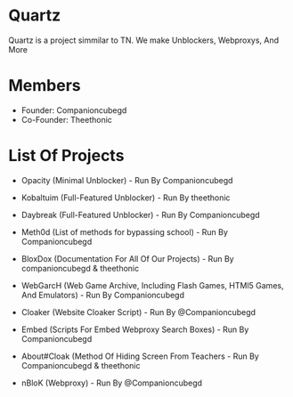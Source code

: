 # Quartz
Quartz is a project simmilar to TN. We make Unblockers, Webproxys, And More

# Members
- Founder: Companioncubegd
- Co-Founder: Theethonic

# List Of Projects
- Opacity (Minimal Unblocker) - Run By Companioncubegd
- Kobaltuim (Full-Featured Unblocker) - Run By theethonic
- Daybreak (Full-Featured Unblocker) - Run By Companioncubegd

- Meth0d (List of methods for bypassing school) - Run By Companioncubegd
- BloxDox (Documentation For All Of Our Projects) - Run By companioncubegd & theethonic

- WebGarcH (Web Game Archive, Including Flash Games, HTMl5 Games, And Emulators) - Run By Companioncubegd
- Cloaker (Website Cloaker Script) - Run By @Companioncubegd
- Embed (Scripts For Embed Webproxy Search Boxes) - Run By Companioncubegd
- About#Cloak (Method Of Hiding Screen From Teachers - Run By Companioncubegd & theethonic

- nBloK (Webproxy) - Run By @Companioncubegd
